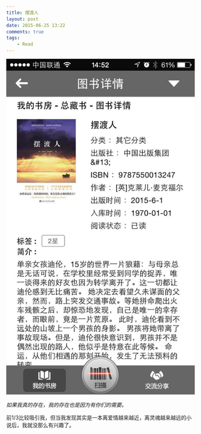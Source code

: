 ```yaml
--- 
title: 摆渡人
layout: post
date: 2015-06-25 13:22
comments: true
tags: 
    - Read
---
```

![](/pic/2015/6-25/1.jpg)

*如果我真的存在，我的存在也是因为有你们的需要。*


前1/3比较吸引我，但当我发现其实是一本离爱情越来越近，离灵魂越来越远的小说后，我就没那么有兴趣了。


